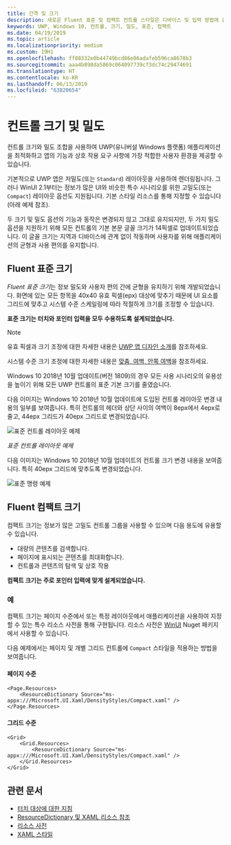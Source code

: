 ```yaml
---
title: 간격 및 크기
description: 새로운 Fluent 표준 및 컴팩트 컨트롤 스타일은 디바이스 및 입력 방법에 관계 없이 편리한 사용자 환경을 보장합니다.
keywords: UWP, Windows 10, 컨트롤, 크기, 밀도, 표준, 컴팩트
ms.date: 04/19/2019
ms.topic: article
ms.localizationpriority: medium
ms.custom: 19H1
ms.openlocfilehash: ff88332e0b44749bcd86e06adafeb596ca8678b3
ms.sourcegitcommit: aaa4b898da5869c064097739cf3dc74c29474691
ms.translationtype: HT
ms.contentlocale: ko-KR
ms.lasthandoff: 06/13/2019
ms.locfileid: "63820654"
---
```

# <a name="control-size-and-density"></a>컨트롤 크기 및 밀도

컨트롤 크기와 밀도 조합을 사용하여 UWP(유니버설 Windows 플랫폼) 애플리케이션을 최적화하고 앱의 기능과 상호 작용 요구 사항에 가장 적합한 사용자 환경을 제공할 수 있습니다.

기본적으로 UWP 앱은 저밀도(또는 `Standard`) 레이아웃을 사용하여 렌더링됩니다. 그러나 WinUI 2.1부터는 정보가 많은 UI와 비슷한 특수 시나리오를 위한 고밀도(또는 `Compact`) 레이아웃 옵션도 지원됩니다. 기본 스타일 리소스를 통해 지정할 수 있습니다(아래 예제 참조).

두 크기 및 밀도 옵션의 기능과 동작은 변경되지 않고 그대로 유지되지만, 두 가지 밀도 옵션을 지원하기 위해 모든 컨트롤의 기본 본문 글꼴 크기가 14픽셀로 업데이트되었습니다. 이 글꼴 크기는 지역과 디바이스에 관계 없이 작동하며 사용자를 위해 애플리케이션의 균형과 사용 편의를 유지합니다.

## <a name="fluent-standard-sizing"></a>Fluent 표준 크기

*Fluent 표준 크기*는 정보 밀도와 사용자 편의 간에 균형을 유지하기 위해 개발되었습니다. 화면에 있는 모든 항목을 40x40 유효 픽셀(epx) 대상에 맞추기 때문에 UI 요소를 그리드에 맞추고 시스템 수준 스케일링에 따라 적절하게 크기를 조정할 수 있습니다.

**표준 크기는 터치와 포인터 입력을 모두 수용하도록 설계되었습니다.**

> [!NOTE]
>유효 픽셀과 크기 조정에 대한 자세한 내용은 [UWP 앱 디자인 소개](../basics/design-and-ui-intro.md#effective-pixels-and-scaling)를 참조하세요.
>
> 시스템 수준 크기 조정에 대한 자세한 내용은 [맞춤, 여백, 안쪽 여백](../layout/alignment-margin-padding.md)을 참조하세요.

Windows 10 2018년 10월 업데이트(버전 1809)의 경우 모든 사용 시나리오의 유용성을 높이기 위해 모든 UWP 컨트롤의 표준 기본 크기를 줄였습니다.

다음 이미지는 Windows 10 2018년 10월 업데이트에 도입된 컨트롤 레이아웃 변경 내용의 일부를 보여줍니다. 특히 컨트롤의 헤더와 상단 사이의 여백이 8epx에서 4epx로 줄고, 44epx 그리드가 40epx 그리드로 변경되었습니다.

![표준 컨트롤 레이아웃 예제](images/standarddensity.png)

*표준 컨트롤 레이아웃 예제*

다음 이미지는 Windows 10 2018년 10월 업데이트의 컨트롤 크기 변경 내용을 보여줍니다. 특히 40epx 그리드에 맞추도록 변경되었습니다.

![표준 명령 예제](images/standarddensitycommanding.png)

## <a name="fluent-compact-sizing"></a>Fluent 컴팩트 크기

컴팩트 크기는 정보가 많은 고밀도 컨트롤 그룹을 사용할 수 있으며 다음 용도에 유용할 수 있습니다.

- 대량의 콘텐츠를 검색합니다.
- 페이지에 표시되는 콘텐츠를 최대화합니다.
- 컨트롤과 콘텐츠의 탐색 및 상호 작용

**컴팩트 크기는 주로 포인터 입력에 맞게 설계되었습니다.**

### <a name="examples"></a>예

컴팩트 크기는 페이지 수준에서 또는 특정 레이아웃에서 애플리케이션을 사용하여 지정할 수 있는 특수 리소스 사전을 통해 구현됩니다. 리소스 사전은 [WinUI](https://docs.microsoft.com/en-us/uwp/toolkits/winui/) Nuget 패키지에서 사용할 수 있습니다.

다음 예제에서는 페이지 및 개별 그리드 컨트롤에 `Compact` 스타일을 적용하는 방법을 보여줍니다.

#### <a name="page-level"></a>페이지 수준

```xaml
<Page.Resources>
    <ResourceDictionary Source="ms-appx:///Microsoft.UI.Xaml/DensityStyles/Compact.xaml" />
</Page.Resources>
```

#### <a name="grid-level"></a>그리드 수준

```xaml
<Grid>
    <Grid.Resources>
        <ResourceDictionary Source="ms-appx:///Microsoft.UI.Xaml/DensityStyles/Compact.xaml" />
    </Grid.Resources>
</Grid>
```

## <a name="related-articles"></a>관련 문서

- [터치 대상에 대한 지침](../input/guidelines-for-targeting.md)
- [ResourceDictionary 및 XAML 리소스 참조](https://docs.microsoft.com/en-us/windows/uwp/design/controls-and-patterns/resourcedictionary-and-xaml-resource-references)
- [리소스 사전](https://docs.microsoft.com/en-us/uwp/api/windows.ui.xaml.resourcedictionary)
- [XAML 스타일](https://docs.microsoft.com/en-us/windows/uwp/design/controls-and-patterns/xaml-styles) 
